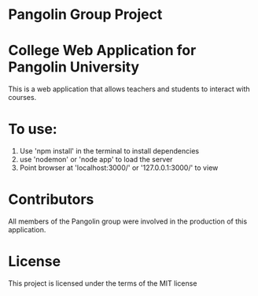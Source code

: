 # Pangolin Group Project
# College Web Application for Pangolin University

This is a web application that allows teachers and students to interact with courses.

# To use:
1. Use 'npm install' in the terminal to install dependencies
2. use 'nodemon' or 'node app' to load the server
3. Point browser at 'localhost:3000/' or '127.0.0.1:3000/' to view

# Contributors
All members of the Pangolin group were involved in the production of this application.

# License
 This project is licensed under the terms of the MIT license

